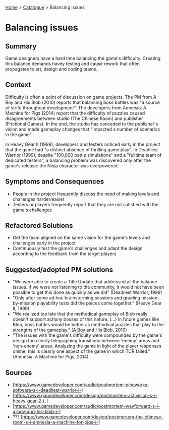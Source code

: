 [Home](../README.md) > [Catalogue](games-catalogue/Antipatterns_catalogue_games.md) > Balancing issues

# Balancing issues

## Summary
Game designers have a hard time balancing the game's difficulty. Creating this balance demands havey testing and cause rework that often propagates to art, design and coding teams.

## Context
Difficulty is often a point of discussion on game projects. The PM from A Boy and His Blob (2010) reports that balancing boss battles was "a source of strife throughout development". The developers from Amnesia: A Machine for Pigs (2014) report that the difficulty of puzzles caused disagreements between studio (The Chinese Room) and publisher (Frictional Games). In the end, the studio has conceded to the publisher's vision and made gameplay changes that "impacted a number of scenarios in the game".

In Heavy Gear II (1999), developers and testers noticed early in the project that the game had "a distinct absence of thrilling game play". In Deadliest Warrior (1999), despite "100,000 battle simulations" and a "fulltime team of dedicated testers", a balancing problem was discovered only after the game's release: the Ninja character was overpowered. 

## Symptoms and Consequences
- People in the project frequently discuss the need of making levels and challenges harder/easier
- Testers or players frequently report that they are not satisfied with the game's challenges

## Refactored Solutions
- Get the team aligned on the same vision for the game's levels and challenges early in the project
- Continuously test the game's challenges and adapt the design according to the feedback from the target players

## Suggested/adopted PM solutions
- "We were able to create a Title Update that addressed all the balance issues. If we were not listening to the community, it would not have been possible to get this done as quickly as we did" (Deadliest Warrior, 1999)
- "Only after some ad hoc brainstorming sessions and grueling mission-by-mission playability tests did the pieces come together." (Heavy Gear II, 1999)
- "We realized too late that the methodical gameplay of Blob really doesn't support actiony bosses of this nature. (...) In future games like Blob, boss battles would be better as methodical puzzles that play to the strengths of the gameplay." (A Boy and His Blob, 2010)
- "The issues with the game's difficulty were compounded by the game's design too clearly telegraphing transitions between 'enemy' areas and 'non-enemy' areas. Analyzing the game in light of the player responses online, this is clearly one aspect of the game in which TCR failed." (Amnesia: A Machine for Pigs, 2014)

## Sources
- [https://www.gamedeveloper.com/audio/postmortem-pipeworks-software-s-i-deadliest-warrior-i-]
- [https://www.gamedeveloper.com/design/postmortem-activision-s-i-heavy-gear-2-i-]
- [https://www.gamedeveloper.com/audio/postmortem-wayforward-s-i-a-boy-and-his-blob-i-]
- ??? [https://www.gamedeveloper.com/design/postmortem-the-chinese-room-s-i-amnesia-a-machine-for-pigs-i-]